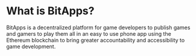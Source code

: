 <h1>What is BitApps?</h1>
  
<p1>BitApps is a decentralized platform for game developers to publish games and gamers to play them all in an easy to use phone app using the Ethereum blockchain to bring greater accountability and accessibility to game development. </p1>
